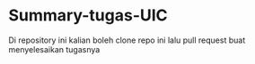 # Summary-tugas-UIC
Di repository ini kalian boleh clone repo ini lalu pull request buat menyelesaikan tugasnya
